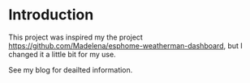 # Introduction
This project was inspired my the project https://github.com/Madelena/esphome-weatherman-dashboard, but I changed it a little bit for my use. 

See my blog for deailted information.